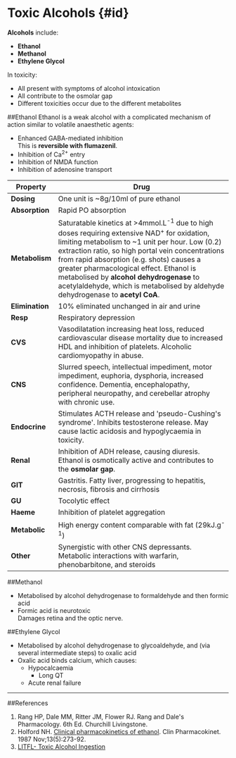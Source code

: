 # Toxic Alcohols {#id}

**Alcohols** include:
* **Ethanol**
* **Methanol**
* **Ethylene Glycol**

In toxicity:
* All present with symptoms of alcohol intoxication
* All contribute to the osmolar gap
* Different toxicities occur due to the different metabolites

##Ethanol
Ethanol is a weak alcohol with a complicated mechanism of action similar to volatile anaesthetic agents:
* Enhanced GABA-mediated inhibition  
This is **reversible with flumazenil**.
* Inhibition of Ca<sup>2+</sup> entry
* Inhibition of NMDA function
* Inhibition of adenosine transport


|Property|Drug
|--|--|
|**Dosing**|One unit is ~8g/10ml of pure ethanol
|**Absorption**|Rapid PO absorption
|**Metabolism**|Saturatable kinetics at >4mmol.L<sup>-1</sup> due to high doses requiring extensive NAD<sup>+</sup> for oxidation, limiting metabolism to ~1 unit per hour. Low (0.2) extraction ratio, so high portal vein concentrations from rapid absorption (e.g. shots) causes a greater pharmacological effect. Ethanol is metabolised by **alcohol dehydrogenase** to acetylaldehyde, which is metabolised by aldehyde dehydrogenase to **acetyl CoA**.
|**Elimination**|10% eliminated unchanged in air and urine
|**Resp**|Respiratory depression
|**CVS**|Vasodilatation increasing heat loss, reduced cardiovascular disease mortality due to increased HDL and inhibition of platelets. Alcoholic cardiomyopathy in abuse.
|**CNS**|Slurred speech, intellectual impediment, motor impediment, euphoria, dysphoria, increased confidence. Dementia, encephalopathy, peripheral neuropathy, and cerebellar atrophy with chronic use.
|**Endocrine**|Stimulates ACTH release and 'pseudo-Cushing's syndrome'. Inhibits testosterone release. May cause lactic acidosis and hypoglycaemia in toxicity.
|**Renal**|Inhibition of ADH release, causing diuresis. Ethanol is osmotically active and contributes to the **osmolar gap**.
|**GIT**|Gastritis. Fatty liver, progressing to hepatitis, necrosis, fibrosis and cirrhosis
|**GU**|Tocolytic effect
|**Haeme**|Inhibition of platelet aggregation
|**Metabolic**|High energy content comparable with fat (29kJ.g<sup>-1</sup>)
|**Other**|Synergistic with other CNS depressants. Metabolic interactions with warfarin, phenobarbitone, and steroids

##Methanol
* Metabolised by alcohol dehydrogenase to formaldehyde and then formic acid
* Formic acid is neurotoxic  
Damages retina and the optic nerve.

##Ethylene Glycol
* Metabolised by alcohol dehydrogenase to glycoaldehyde, and (via several intermediate steps) to oxalic acid
* Oxalic acid binds calcium, which causes:
  * Hypocalcaemia
    * Long QT
  * Acute renal failure



---
##References
1. Rang HP, Dale MM, Ritter JM, Flower RJ. Rang and Dale's Pharmacology. 6th Ed. Churchill Livingstone.
2. Holford NH. [Clinical pharmacokinetics of ethanol](https://www.ncbi.nlm.nih.gov/pubmed/3319346). Clin Pharmacokinet. 1987
Nov;13(5):273-92.
3. [LITFL- Toxic Alcohol Ingestion](http://lifeinthefastlane.com/toxic-alcohol-ingestion/)